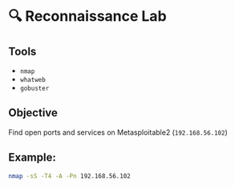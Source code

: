 # 🔍 Reconnaissance Lab

## Tools
- `nmap`
- `whatweb`
- `gobuster`

## Objective
Find open ports and services on Metasploitable2 (`192.168.56.102`)

## Example:
```bash
nmap -sS -T4 -A -Pn 192.168.56.102

